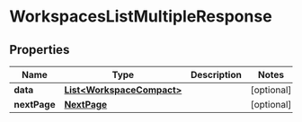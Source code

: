 

# WorkspacesListMultipleResponse


## Properties

| Name | Type | Description | Notes |
|------------ | ------------- | ------------- | -------------|
|**data** | [**List&lt;WorkspaceCompact&gt;**](WorkspaceCompact.md) |  |  [optional] |
|**nextPage** | [**NextPage**](NextPage.md) |  |  [optional] |



